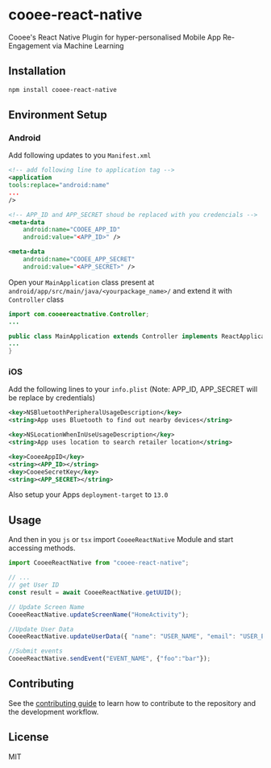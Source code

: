 # cooee-react-native

Cooee's React Native Plugin for hyper-personalised Mobile App Re-Engagement via Machine Learning

## Installation

```sh
npm install cooee-react-native
```

## Environment Setup
### Android
Add following updates to you `Manifest.xml`

```xml
<!-- add following line to application tag -->
<application 
tools:replace="android:name"
...
/>

<!-- APP_ID and APP_SECRET shoud be replaced with you credencials -->
<meta-data
    android:name="COOEE_APP_ID"
    android:value="<APP_ID>" />

<meta-data
    android:name="COOEE_APP_SECRET"
    android:value="<APP_SECRET>" />
```
Open your `MainApplication` class present at `android/app/src/main/java/<yourpackage_name>/` and extend it with `Controller` class

```java
import com.cooeereactnative.Controller;
...

public class MainApplication extends Controller implements ReactApplication {
...
}
```

### iOS
Add the following lines to your `info.plist` (Note: APP_ID, APP_SECRET will be replace by credentials)
```xml
<key>NSBluetoothPeripheralUsageDescription</key>
<string>App uses Bluetooth to find out nearby devices</string> 

<key>NSLocationWhenInUseUsageDescription</key>
<string>App uses location to search retailer location</string>

<key>CooeeAppID</key>
<string><APP_ID></string>
<key>CooeeSecretKey</key>
<string><APP_SECRET></string>
```

Also setup your Apps `deployment-target` to `13.0`

## Usage

And then in you `js` or `tsx` import `CooeeReactNative` Module and start accessing methods.
```js
import CooeeReactNative from "cooee-react-native";

// ...
// get User ID
const result = await CooeeReactNative.getUUID();

// Update Screen Name
CooeeReactNative.updateScreenName("HomeActivity");

//Update User Data
CooeeReactNative.updateUserData({ "name": "USER_NAME", "email": "USER_EMAIL", "mobile": "USER_MOBILE_NO" });

//Submit events
CooeeReactNative.sendEvent("EVENT_NAME", {"foo":"bar"});
```

## Contributing

See the [contributing guide](CONTRIBUTING.md) to learn how to contribute to the repository and the development workflow.

## License

MIT
